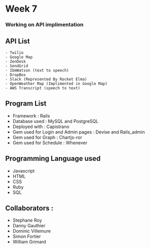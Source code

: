 ﻿# Week 7

### Working on API implimentation

## API List

    - Twilio
    - Google Map
    - ZenDesk
    - SendGrid
    - IbmWatson (text to speech)
    - DropBox
    - Slack (Represented By Rocket Elma)
    - OpenWeather Map (Implimented in Google Map)
    - AWS Transcript (speech to text)

## Program List

- Framework : Rails
- Database used : MySQL and PostgreSQL
- Deployed with : Capistrano
- Gem used for Login and Admin pages : Devise and Rails_admin
- Gem used for Graph : Chartjs-ror
- Gem used for Schedule : Whenever

## Programming Language used

- Javascript
- HTML
- CSS
- Ruby
- SQL

## Collaborators :

- Stephane Roy
- Danny Gauthier
- Dominic Villemure
- Simon Fortier
- William Grimard
